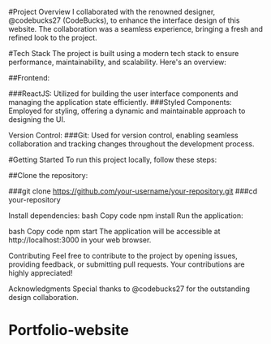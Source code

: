 #Project Overview
I collaborated with the renowned designer, @codebucks27 (CodeBucks), to enhance the interface design of this website. The collaboration was a seamless experience, bringing a fresh and refined look to the project.

#Tech Stack
The project is built using a modern tech stack to ensure performance, maintainability, and scalability. Here's an overview:

##Frontend:

###ReactJS: Utilized for building the user interface components and managing the application state efficiently.
###Styled Components: Employed for styling, offering a dynamic and maintainable approach to designing the UI.

Version Control:
###Git: Used for version control, enabling seamless collaboration and tracking changes throughout the development process.

#Getting Started
To run this project locally, follow these steps:

##Clone the repository:

###git clone https://github.com/your-username/your-repository.git
###cd your-repository

Install dependencies:
bash
Copy code
npm install
Run the application:

bash
Copy code
npm start
The application will be accessible at http://localhost:3000 in your web browser.

Contributing
Feel free to contribute to the project by opening issues, providing feedback, or submitting pull requests. Your contributions are highly appreciated!

Acknowledgments
Special thanks to @codebucks27 for the outstanding design collaboration.


# Portfolio-website
